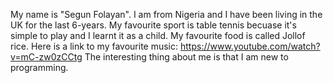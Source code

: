 My name is "Segun Folayan". I am from Nigeria and I have been living in the UK for the last 6-years. 
My favourite sport is table tennis becuase it's simple to play and I learnt it as a child.
My favourite food is called Jollof rice.
Here is a link to my favourite music: https://www.youtube.com/watch?v=mC-zw0zCCtg
The interesting thing about me is that I am new to programming.